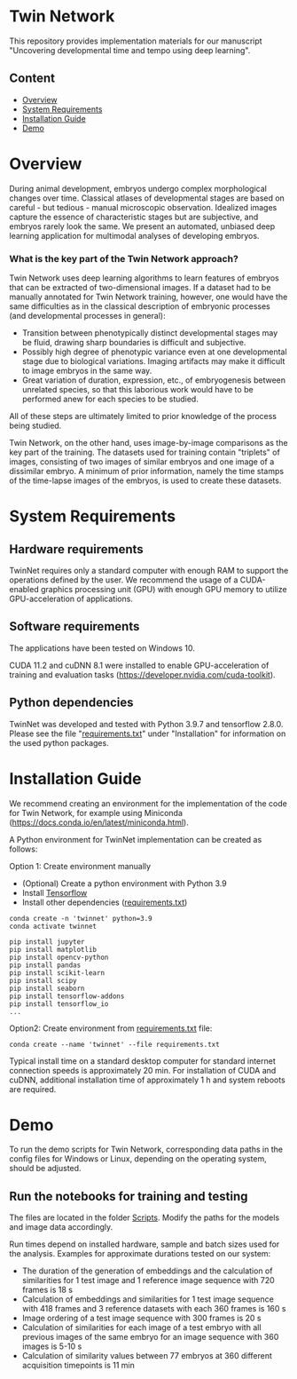 # Twin Network
This repository provides implementation materials for our manuscript "Uncovering developmental time and tempo using deep learning".

## Content
- [Overview](https://github.com/mueller-lab/TwinNet#overview)
- [System Requirements](https://github.com/mueller-lab/TwinNet#system-requirements)
- [Installation Guide](https://github.com/mueller-lab/TwinNet#installation-guide)
- [Demo](https://github.com/mueller-lab/TwinNet#Demo)

# Overview
During animal development, embryos undergo complex morphological changes over time. Classical atlases of developmental stages are based on careful - but tedious - manual microscopic observation. Idealized images capture the essence of characteristic stages but are subjective, and embryos rarely look the same. We present an automated, unbiased deep learning application for multimodal analyses of developing embryos.

### What is the key part of the Twin Network approach?
Twin Network uses deep learning algorithms to learn features of embryos that can be extracted of two-dimensional images. If a dataset had to be manually annotated for Twin Network training, however, one would have the same difficulties as in the classical description of embryonic processes (and developmental processes in general): 
- Transition between phenotypically distinct developmental stages may be fluid, drawing sharp boundaries is difficult and subjective.
- Possibly high degree of phenotypic variance even at one developmental stage due to biological variations. Imaging artifacts may make it difficult to image embryos in the same way.
- Great variation of duration, expression, etc., of embryogenesis between unrelated species, so that this laborious work would have to be performed anew for each species to be studied.

All of these steps are ultimately limited to prior knowledge of the process being studied.

Twin Network, on the other hand, uses image-by-image comparisons as the key part of the training. The datasets used for training contain "triplets" of images, consisting of two images of similar embryos and one image of a dissimilar embryo. A minimum of prior information, namely the time stamps of the time-lapse images of the embryos, is used to create these datasets.

# System Requirements
## Hardware requirements
TwinNet requires only a standard computer with enough RAM to support the operations defined by the user. We recommend the usage of a CUDA-enabled graphics processing unit (GPU) with enough GPU memory to utilize GPU-acceleration of applications.

## Software requirements
The applications have been tested on Windows 10.

CUDA 11.2 and cuDNN 8.1 were installed to enable GPU-acceleration of training and evaluation tasks (https://developer.nvidia.com/cuda-toolkit).

## Python dependencies
TwinNet was developed and tested with Python 3.9.7 and tensorflow 2.8.0. Please see the file "[requirements.txt](https://github.com/mueller-lab/TwinNet/blob/main/installation/requirements.txt)" under "Installation" for information on the used python packages.

# Installation Guide
We recommend creating an environment for the implementation of the code for Twin Network, for example using Miniconda (https://docs.conda.io/en/latest/miniconda.html).

A Python environment for TwinNet implementation can be created as follows:

Option 1: Create environment manually
- (Optional) Create a python environment with Python 3.9
- Install [Tensorflow](https://www.tensorflow.org/install/)
- Install other dependencies ([requirements.txt](https://github.com/mueller-lab/TwinNet/blob/main/Installation/requirements.txt))

```
conda create -n 'twinnet' python=3.9 
conda activate twinnet

pip install jupyter
pip install matplotlib
pip install opencv-python
pip install pandas
pip install scikit-learn
pip install scipy
pip install seaborn
pip install tensorflow-addons
pip install tensorflow_io
...
```
Option2: Create environment from [requirements.txt](https://github.com/mueller-lab/TwinNet/blob/main/installation/requirements.txt) file:
```
conda create --name 'twinnet' --file requirements.txt
```

Typical install time on a standard desktop computer for standard internet connection speeds is approximately 20 min. For installation of CUDA and cuDNN, additional installation time of approximately 1 h and system reboots are required.

# Demo
To run the demo scripts for Twin Network, corresponding data paths in the config files for Windows or Linux, depending on the operating system, should be adjusted.

## Run the notebooks for training and testing
The files are located in the folder [Scripts](https://github.com/mueller-lab/TwinNet/tree/main/code/Scripts). 
Modify the paths for the models and image data accordingly.

Run times depend on installed hardware, sample and batch sizes used for the analysis. Examples for approximate durations tested on our system:
- The duration of the generation of embeddings and the calculation of similarities for 1 test image and 1 reference image sequence with 720 frames is 18 s
- Calculation of embeddings and similarities for 1 test image sequence with 418 frames and 3 reference datasets with each 360 frames is 160 s
- Image ordering of a test image sequence with 300 frames is 20 s
- Calculation of similarities for each image of a test embryo with all previous images of the same embryo for an image sequence with 360 images is 5-10 s
- Calculation of similarity values between 77 embryos at 360 different acquisition timepoints is 11 min
